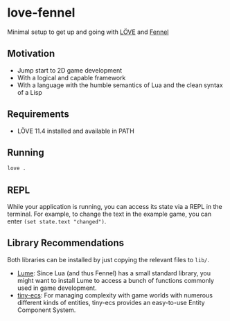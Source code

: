 love-fennel
===

Minimal setup to get up and going with [LÖVE](https://love2d.org/) and [Fennel](https://fennel-lang.org/)

Motivation
---

* Jump start to 2D game development
* With a logical and capable framework
* With a language with the humble semantics of Lua and the clean syntax of a Lisp

Requirements
---

* LÖVE 11.4 installed and available in PATH

Running
---

```sh
love .
```

REPL
---

While your application is running, you can access its state via a REPL in the terminal. For example, to change the text in the example game, you can enter `(set state.text "changed")`.

Library Recommendations
---

Both libraries can be installed by just copying the relevant files to `lib/`.

* [Lume](https://github.com/rxi/lume): Since Lua (and thus Fennel) has a small standard library, you might want to install Lume to access a bunch of functions commonly used in game development.
* [tiny-ecs](https://github.com/bakpakin/tiny-ecs): For managing complexity with game worlds with numerous different kinds of entities, tiny-ecs provides an easy-to-use Entity Component System.
